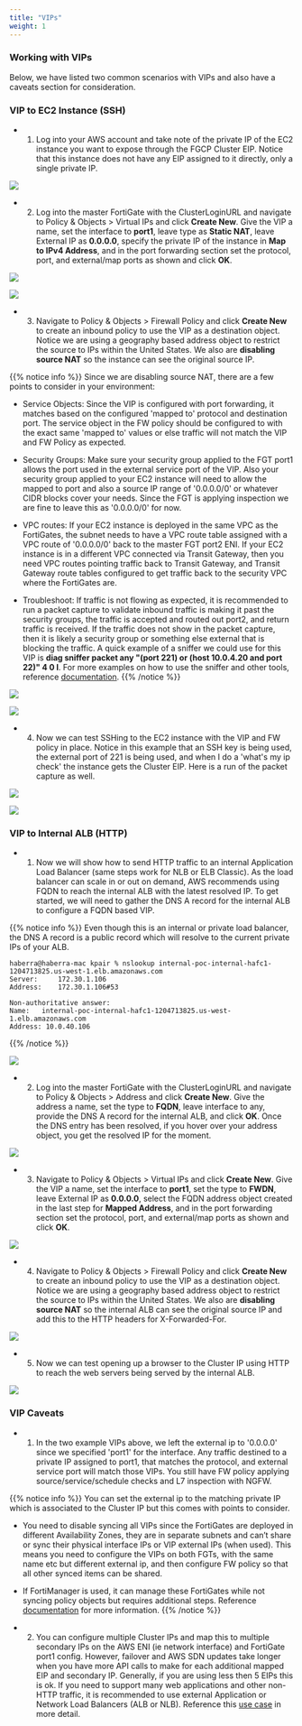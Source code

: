 ```yaml
---
title: "VIPs"
weight: 1
---
```



### Working with VIPs

Below, we have listed two common scenarios with VIPs and also have a caveats section for consideration.


### VIP to EC2 Instance (SSH)
- 1. Log into your AWS account and take note of the private IP of the EC2 instance you want to expose through the FGCP Cluster EIP.  Notice that this instance does not have any EIP assigned to it directly, only a single private IP.

![](image-uc1-1.png)

- 2. Log into the master FortiGate with the ClusterLoginURL and navigate to Policy & Objects > Virtual IPs and click **Create New**.  Give the VIP a name, set the interface to **port1**, leave type as **Static NAT**, leave External IP as **0.0.0.0**, specify the private IP of the instance in **Map to IPv4 Address**, and in the port forwarding section set the protocol, port, and external/map ports as shown and click **OK**.

![](image-uc1-2a.png)

![](image-uc1-2b.png)

- 3. Navigate to Policy & Objects > Firewall Policy and click **Create New** to create an inbound policy to use the VIP as a destination object.  Notice we are using a geography based address object to restrict the source to IPs within the United States.  We also are **disabling source NAT** so the instance can see the original source IP.

{{% notice info %}}
Since we are disabling source NAT, there are a few points to consider in your environment:

- Service Objects:  Since the VIP is configured with port forwarding, it matches based on the configured 'mapped to' protocol and destination port.  The service object in the FW policy should be configured to with the exact same 'mapped to' values or else traffic will not match the VIP and FW Policy as expected.

- Security Groups:  Make sure your security group applied to the FGT port1 allows the port used in the external service port of the VIP.  Also your security group applied to your EC2 instance will need to allow the mapped to port and also a source IP range of '0.0.0.0/0' or whatever CIDR blocks cover your needs.  Since the FGT is applying inspection we are fine to leave this as '0.0.0.0/0' for now.

- VPC routes:  If your EC2 instance is deployed in the same VPC as the FortiGates, the subnet needs to have a VPC route table assigned with a VPC route of '0.0.0.0/0' back to the master FGT port2 ENI.  If your EC2 instance is in a different VPC connected via Transit Gateway, then you need VPC routes pointing traffic back to Transit Gateway, and Transit Gateway route tables configured to get traffic back to the security VPC where the FortiGates are.

- Troubleshoot:  If traffic is not flowing as expected, it is recommended to run a packet capture to validate inbound traffic is making it past the security groups, the traffic is accepted and routed out port2, and return traffic is received.  If the traffic does not show in the packet capture, then it is likely a security group or something else external that is blocking the traffic.  A quick example of a sniffer we could use for this VIP is **diag sniffer packet any "(port 221) or (host 10.0.4.20 and port 22)" 4 0 l**.  For more examples on how to use the sniffer and other tools, reference [documentation](https://community.fortinet.com/t5/FortiGate/Troubleshooting-Tip-First-steps-to-troubleshoot-connectivity/ta-p/192560).
{{% /notice %}}

![](image-uc1-3a.png)

![](image-uc1-3b.png)

- 4. Now we can test SSHing to the EC2 instance with the VIP and FW policy in place.  Notice in this example that an SSH key is being used, the external port of 221 is being used, and when I do a 'what's my ip check' the instance gets the Cluster EIP.  Here is a run of the packet capture as well.

![](image-uc1-4a.png)

![](image-uc1-4b.png)

### VIP to Internal ALB (HTTP)

- 1. Now we will show how to send HTTP traffic to an internal Application Load Balancer (same steps work for NLB or ELB Classic).  As the load balancer can scale in or out on demand, AWS recommends using FQDN to reach the internal ALB with the latest resolved IP.  To get started, we will need to gather the DNS A record for the internal ALB to configure a FQDN based VIP.

{{% notice info %}}
Even though this is an internal or private load balancer, the DNS A record is a public record which will resolve to the current private IPs of your ALB.

```
haberra@haberra-mac kpair % nslookup internal-poc-internal-hafc1-1204713825.us-west-1.elb.amazonaws.com
Server:		172.30.1.106
Address:	172.30.1.106#53

Non-authoritative answer:
Name:	internal-poc-internal-hafc1-1204713825.us-west-1.elb.amazonaws.com
Address: 10.0.40.106
```
{{% /notice %}}

![](image-uc1-5.png)

- 2. Log into the master FortiGate with the ClusterLoginURL and navigate to Policy & Objects > Address and click **Create New**.  Give the address a name, set the type to **FQDN**, leave interface to any, provide the DNS A record for the internal ALB, and click **OK**.  Once the DNS entry has been resolved, if you hover over your address object, you get the resolved IP for the moment.

![](image-uc1-6.png)

- 3. Navigate to Policy & Objects > Virtual IPs and click **Create New**.  Give the VIP a name, set the interface to **port1**, set the type to **FWDN**, leave External IP as **0.0.0.0**, select the FQDN address object created in the last step for **Mapped Address**, and in the port forwarding section set the protocol, port, and external/map ports as shown and click **OK**.

![](image-uc1-7.png)

- 4. Navigate to Policy & Objects > Firewall Policy and click **Create New** to create an inbound policy to use the VIP as a destination object.  Notice we are using a geography based address object to restrict the source to IPs within the United States.  We also are **disabling source NAT** so the internal ALB can see the original source IP and add this to the HTTP headers for X-Forwarded-For.

![](image-uc1-8.png)

- 5. Now we can test opening up a browser to the Cluster IP using HTTP to reach the web servers being served by the internal ALB.

![](image-uc1-9.png)

### VIP Caveats

- 1. In the two example VIPs above, we left the external ip to '0.0.0.0' since we specified 'port1' for the interface.  Any traffic destined to a private IP assigned to port1, that matches the protocol, and external service port will match those VIPs.  You still have FW policy applying source/service/schedule checks and L7 inspection with NGFW. 

{{% notice info %}}
You can set the external ip to the matching private IP which is associated to the Cluster IP but this comes with points to consider.  

- You need to disable syncing all VIPs since the FortiGates are deployed in different Availability Zones, they are in separate subnets and can’t share or sync their physical interface IPs or VIP external IPs (when used).  This means you need to configure the VIPs on both FGTs, with the same name etc but different external ip, and then configure FW policy so that all other synced items can be shared.

- If FortiManager is used, it can manage these FortiGates while not syncing policy objects but requires additional steps.  Reference [documentation](https://community.fortinet.com/t5/FortiManager/Technical-Tip-FortiManager-manages-FortiGate-HA-in-AWS-Azure/ta-p/260388) for more information.
{{% /notice %}}

- 2. You can configure multiple Cluster IPs and map this to multiple secondary IPs on the AWS ENI (ie network interface) and FortiGate port1 config.  However, failover and AWS SDN updates take longer when you have more API calls to make for each additional mapped EIP and secondary IP.  Generally, if you are using less then 5 EIPs this is ok.  If you need to support many web applications and other non-HTTP traffic, it is recommended to use external Application or Network Load Balancers (ALB or NLB).  Reference this [use case](72_usecase2.html) in more detail.
